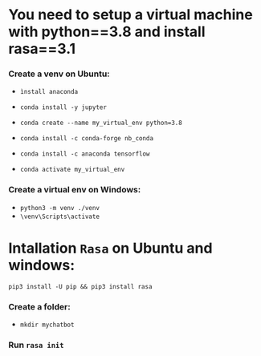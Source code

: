 # You need to setup a virtual machine with python==3.8 and install rasa==3.1
### Create a venv on Ubuntu: 

  - `ìnstall anaconda`
  
  - `conda install -y jupyter`
  
  - `conda create --name my_virtual_env python=3.8`
  
  - `conda install -c conda-forge nb_conda`
  
  - `conda install -c anaconda tensorflow`
  
  - `conda activate my_virtual_env`
  
### Create a virtual env on Windows: 

  - `python3 -m venv ./venv`
  - `\venv\Scripts\activate`
  
# Intallation `Rasa` on Ubuntu and windows: 

`pip3 install -U pip && pip3 install rasa`

### Create a folder: 

  - `mkdir mychatbot`
  
### Run `rasa init`
